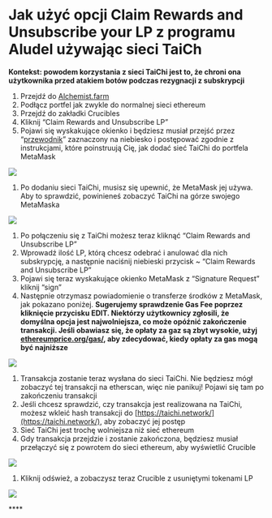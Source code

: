 # Jak użyć opcji Claim Rewards and Unsubscribe your LP z programu Aludel używając sieci TaiCh

**Kontekst: powodem korzystania z sieci TaiChi jest to, że chroni ona użytkownika przed atakiem botów podczas rezygnacji z subskrypcji**

1. Przejdź do [Alchemist.farm](https://alchemist.farm)
2. Podłącz portfel jak zwykle do normalnej sieci ethereum
3. Przejdź do zakładki Crucibles
4. Kliknij “Claim Rewards and Unsubscribe LP” 
5. Pojawi się wyskakujące okienko i będziesz musiał przejść przez  “[przewodnik](https://github.com/Taichi-Network/docs/blob/master/sendPriveteTx_tutorial.md)” zaznaczony na niebiesko i postępować zgodnie z instrukcjami, które poinstruują Cię, jak dodać sieć TaiChi do portfela MetaMask

![](https://i.imgur.com/GvfeO9X.png)

1. Po dodaniu sieci TaiChi, musisz się upewnić, że MetaMask jej używa. Aby to sprawdzić, powinieneś zobaczyć TaiChi na górze swojego MetaMaska

![](https://i.imgur.com/kszVVbq.png)

1. Po połączeniu się z TaiChi możesz teraz kliknąć “Claim Rewards and Unsubscribe LP”
2. Wprowadź ilość LP, którą chcesz odebrać i anulować dla nich subskrypcję, a następnie naciśnij niebieski przycisk ~ “Claim Rewards and Unsubscribe LP”
3. Pojawi się teraz wyskakujące okienko MetaMask z “Signature Request” kliknij “sign”
4. Następnie otrzymasz powiadomienie o transferze środków z MetaMask, jak pokazano poniżej. **Sugerujemy sprawdzenie Gas Fee poprzez kliknięcie przycisku EDIT.  Niektórzy użytkownicy zgłosili, że domyślna opcja jest najwolniejsza, co może opóźnić zakończenie transakcji. Jeśli obawiasz się, że opłaty za gaz są zbyt wysokie, użyj** [**ethereumprice.org/gas/**](https://ethereumprice.org/gas/)**, aby zdecydować, kiedy opłaty za gas mogą być najniższe**

![](https://i.imgur.com/FKnztJS.png)

1. Transakcja zostanie teraz wysłana do sieci TaiChi. Nie będziesz mógł zobaczyć tej transakcji na etherscan, więc nie panikuj! Pojawi się tam po zakończeniu transakcji
2. Jeśli chcesz sprawdzić, czy transakcja jest realizowana na TaiChi, możesz wkleić hash transakcji do [https://taichi.network/](https://taichi.network/), aby zobaczyć jej postęp
3. Sieć TaiChi jest trochę wolniejsza niż sieć ethereum
4. Gdy transakcja przejdzie i zostanie zakończona, będziesz musiał przełączyć się z powrotem do sieci ethereum, aby wyświetlić Crucible

![](https://i.imgur.com/fcPY6Zp.png)

1. Kliknij odśwież, a zobaczysz teraz Crucible z usuniętymi tokenami LP

![](https://i.imgur.com/f3rwsfA.png)

\*\*\*\*

